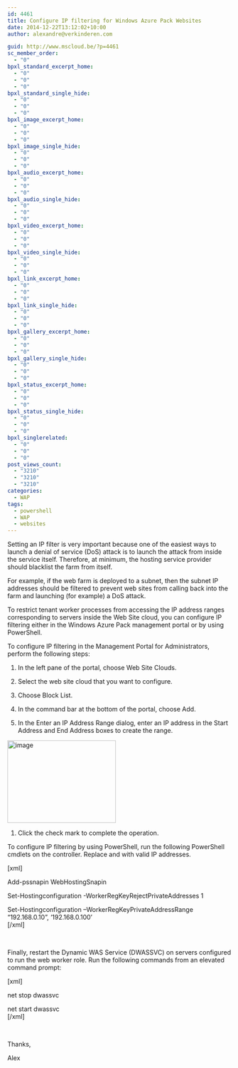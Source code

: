 ```yaml
---
id: 4461
title: Configure IP filtering for Windows Azure Pack Websites
date: 2014-12-22T13:12:02+10:00
author: alexandre@verkinderen.com

guid: http://www.mscloud.be/?p=4461
sc_member_order:
  - "0"
bpxl_standard_excerpt_home:
  - "0"
  - "0"
  - "0"
bpxl_standard_single_hide:
  - "0"
  - "0"
  - "0"
bpxl_image_excerpt_home:
  - "0"
  - "0"
  - "0"
bpxl_image_single_hide:
  - "0"
  - "0"
  - "0"
bpxl_audio_excerpt_home:
  - "0"
  - "0"
  - "0"
bpxl_audio_single_hide:
  - "0"
  - "0"
  - "0"
bpxl_video_excerpt_home:
  - "0"
  - "0"
  - "0"
bpxl_video_single_hide:
  - "0"
  - "0"
  - "0"
bpxl_link_excerpt_home:
  - "0"
  - "0"
  - "0"
bpxl_link_single_hide:
  - "0"
  - "0"
  - "0"
bpxl_gallery_excerpt_home:
  - "0"
  - "0"
  - "0"
bpxl_gallery_single_hide:
  - "0"
  - "0"
  - "0"
bpxl_status_excerpt_home:
  - "0"
  - "0"
  - "0"
bpxl_status_single_hide:
  - "0"
  - "0"
  - "0"
bpxl_singlerelated:
  - "0"
  - "0"
  - "0"
post_views_count:
  - "3210"
  - "3210"
  - "3210"
categories:
  - WAP
tags:
  - powershell
  - WAP
  - websites
---
```

Setting an IP filter is very important because one of the easiest ways to launch a denial of service (DoS) attack is to launch the attack from inside the service itself. Therefore, at minimum, the hosting service provider should blacklist the farm from itself.

For example, if the web farm is deployed to a subnet, then the subnet IP addresses should be filtered to prevent web sites from calling back into the farm and launching (for example) a DoS attack.

To restrict tenant worker processes from accessing the IP address ranges corresponding to servers inside the Web Site cloud, you can configure IP filtering either in the Windows Azure Pack management portal or by using PowerShell.

To configure IP filtering in the Management Portal for Administrators, perform the following steps:

  1. In the left pane of the portal, choose Web Site Clouds.</p> 
  2. Select the web site cloud that you want to configure.

  3. Choose Block List.

  4. In the command bar at the bottom of the portal, choose Add.

  5. In the Enter an IP Address Range dialog, enter an IP address in the Start Address and End Address boxes to create the range.

[<img style="background-image: none; padding-top: 0px; padding-left: 0px; margin: 0px; display: inline; padding-right: 0px; border: 0px;" title="image" src="http://mscloudstorage.blob.core.windows.net/mscloudstorage/2014/12/image_thumb1.png" alt="image" width="244" height="185" border="0" />](http://mscloudstorage.blob.core.windows.net/mscloudstorage/2014/12/image1.png)

  1. Click the check mark to complete the operation.

To configure IP filtering by using PowerShell, run the following PowerShell cmdlets on the controller. Replace <start-of-ip-blacklist-range> and <end-of-ip-blacklist-range> with valid IP addresses.

[xml]

Add-pssnapin WebHostingSnapin

Set-Hostingconfiguration -WorkerRegKeyRejectPrivateAddresses 1

Set-Hostingconfiguration –WorkerRegKeyPrivateAddressRange “192.168.0.10”, ‘192.168.0.100’  
[/xml]

&nbsp;

Finally, restart the Dynamic WAS Service (DWASSVC) on servers configured to run the web worker role. Run the following commands from an elevated command prompt:

[xml]

net stop dwassvc

net start dwassvc  
[/xml]

&nbsp;

Thanks,

Alex
